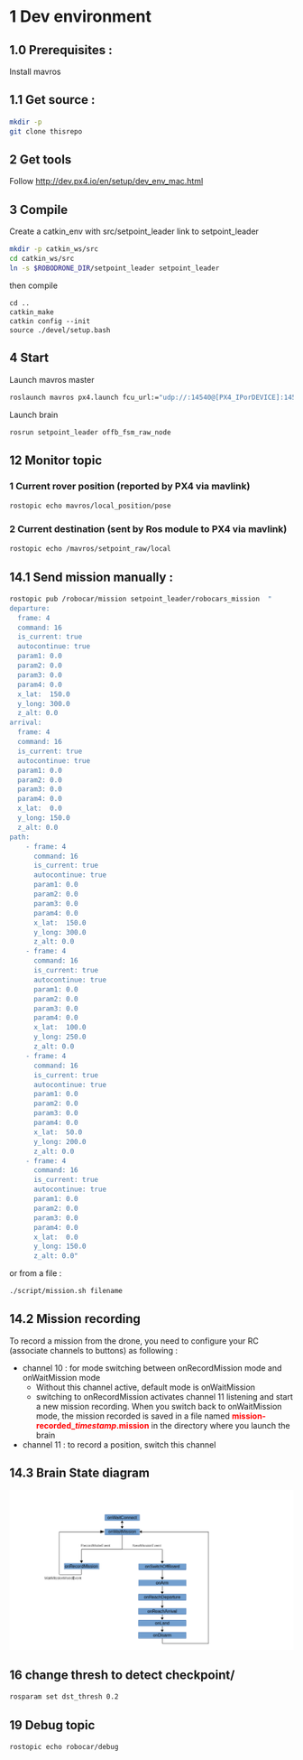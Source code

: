 # 1 Dev environment

## 1.0 Prerequisites :
Install mavros

## 1.1 Get source :

```sh
mkdir -p 
git clone thisrepo
```

## 2 Get tools

Follow http://dev.px4.io/en/setup/dev_env_mac.html

## 3 Compile

Create a catkin_env with src/setpoint_leader link to setpoint_leader
```sh
mkdir -p catkin_ws/src
cd catkin_ws/src
ln -s $ROBODRONE_DIR/setpoint_leader setpoint_leader
```
then compile 
```
cd ..
catkin_make
catkin config --init
source ./devel/setup.bash
```

## 4 Start 

Launch mavros master
```sh
roslaunch mavros px4.launch fcu_url:="udp://:14540@[PX4_IPorDEVICE]:14557" gcs_url:="udp://@[GCS_IP]"
```

Launch brain
```sh
rosrun setpoint_leader offb_fsm_raw_node
```


## 12 Monitor topic
### 1 Current rover position (reported by PX4 via mavlink)
```sh
rostopic echo mavros/local_position/pose
```

### 2 Current destination (sent by Ros module to PX4 via mavlink)
```sh
rostopic echo /mavros/setpoint_raw/local
```


## 14.1 Send mission manually :

```sh
rostopic pub /robocar/mission setpoint_leader/robocars_mission  "
departure:
  frame: 4
  command: 16
  is_current: true
  autocontinue: true
  param1: 0.0
  param2: 0.0
  param3: 0.0
  param4: 0.0
  x_lat:  150.0
  y_long: 300.0
  z_alt: 0.0
arrival:
  frame: 4
  command: 16
  is_current: true
  autocontinue: true
  param1: 0.0
  param2: 0.0
  param3: 0.0
  param4: 0.0
  x_lat:  0.0
  y_long: 150.0
  z_alt: 0.0
path:
    - frame: 4
      command: 16
      is_current: true
      autocontinue: true
      param1: 0.0
      param2: 0.0
      param3: 0.0
      param4: 0.0
      x_lat:  150.0
      y_long: 300.0
      z_alt: 0.0
    - frame: 4
      command: 16
      is_current: true
      autocontinue: true
      param1: 0.0
      param2: 0.0
      param3: 0.0
      param4: 0.0
      x_lat:  100.0
      y_long: 250.0
      z_alt: 0.0
    - frame: 4
      command: 16
      is_current: true
      autocontinue: true
      param1: 0.0
      param2: 0.0
      param3: 0.0
      param4: 0.0
      x_lat:  50.0
      y_long: 200.0
      z_alt: 0.0
    - frame: 4
      command: 16
      is_current: true
      autocontinue: true
      param1: 0.0
      param2: 0.0
      param3: 0.0
      param4: 0.0
      x_lat:  0.0
      y_long: 150.0
      z_alt: 0.0"
```
or from a file : 
```sh
./script/mission.sh filename
```

## 14.2 Mission recording
To record a mission from the drone, you need to configure your RC (associate channels to buttons) as following :
- channel 10 : for mode switching between onRecordMission mode and onWaitMission mode 
  - Without this channel active, default mode is onWaitMission
  - switching to onRecordMission activates channel 11 listening and start a new mission recording. When you switch back to onWaitMission mode, the mission recorded is saved in a file named <span style="color:red">**mission-recorded_*timestamp*.mission**</span> in the directory where you launch the brain
- channel 11 : to record a position, switch this channel

## 14.3 Brain State diagram
![State Diag](doc/statdiag.png)


## 16 change thresh to detect checkpoint/
```sh
rosparam set dst_thresh 0.2
```

## 19 Debug topic
```sh
rostopic echo robocar/debug
```

